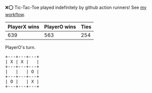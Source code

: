 :x::o: Tic-Tac-Toe played indefinitely by github action runners! See [my workflow](.github/workflows/play.yaml).

|PlayerX wins|PlayerO wins|Ties|
|-|-|-|
|639|563|254|

PlayerO's turn.

<pre>
+---+---+---+
| X | X |   |
+---+---+---+
|   |   | O |
+---+---+---+
| O |   | X |
+---+---+---+
</pre>